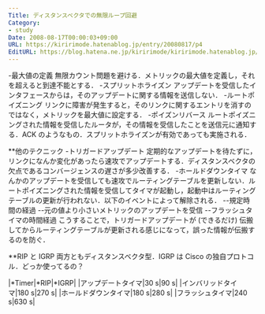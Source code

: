 ```yaml
---
Title: ディスタンスベクタでの無限ループ回避
Category:
- study
Date: 2008-08-17T00:00:03+09:00
URL: https://kiririmode.hatenablog.jp/entry/20080817/p4
EditURL: https://blog.hatena.ne.jp/kiririmode/kiririmode.hatenablog.jp/atom/entry/8454420450078214385
---
```


-最大値の定義
無限カウント問題を避ける．メトリックの最大値を定義し，それを超えると到達不能とする．
-スプリットホライズン
アップデートを受信したインタフェースからは，そのアップデートに関する情報を送信しない．
-ルートポイズニング
リンクに障害が発生すると，そのリンクに関するエントリを消すのではなく，メトリックを最大値に設定する．
-ポイズンリバース
ルートポイズニングされた情報を受信したルータが，その情報を受信したことを送信元に通知する．ACK のようなもの．スプリットホライズンが有効であっても実施される．

**他のテクニック
-トリガードアップデート
定期的なアップデートを待たずに，リンクになんか変化があったら速攻でアップデートする．ディスタンスベクタの欠点であるコンバージェンスの遅さが多少改善する．
-ホールドダウンタイマ
なんかのアップデートを受信しても速攻でルーティングテーブルを更新しない．ルートポイズニングされた情報を受信してタイマが起動し，起動中はルーティングテーブルの更新が行われない．以下のイベントによって解除される．
--規定時間の経過
--元の値より小さいメトリックのアップデートを受信
--フラッシュタイマの時間経過
こうすることで，トリガードアップデートが (できるだけ) 伝搬してからルーティングテーブルが更新される感じになって，誤った情報が伝搬するのを防ぐ．

**RIP と IGRP
両方ともディスタンスベクタ型．IGRP は Cisco の独自プロトコル．どっか使ってるの？

|*Timer|*RIP|*IGRP|
|アップデートタイマ|30 s|90 s|
|インバリッドタイマ|180 s|270 s|
|ホールドダウンタイマ|180 s|280 s|
|フラッシュタイマ|240 s|630 s|
